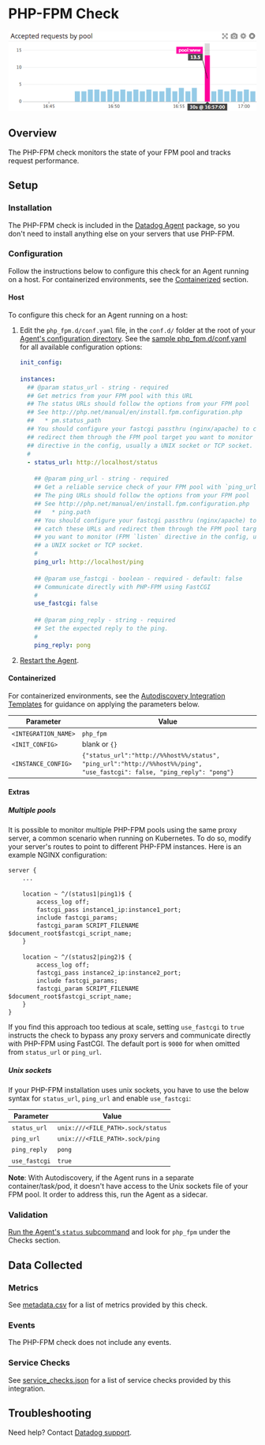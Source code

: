 # PHP-FPM Check

![PHP overview][1]

## Overview

The PHP-FPM check monitors the state of your FPM pool and tracks request performance.

## Setup

### Installation

The PHP-FPM check is included in the [Datadog Agent][2] package, so you don't need to install anything else on your servers that use PHP-FPM.

### Configuration

Follow the instructions below to configure this check for an Agent running on a host. For containerized environments, see the [Containerized](#containerized) section.

<!-- xxx tabs xxx -->
<!-- xxx tab "Host" xxx -->

#### Host

To configure this check for an Agent running on a host:

1. Edit the `php_fpm.d/conf.yaml` file, in the `conf.d/` folder at the root of your [Agent's configuration directory][3]. See the [sample php_fpm.d/conf.yaml][4] for all available configuration options:

   ```yaml
   init_config:

   instances:
     ## @param status_url - string - required
     ## Get metrics from your FPM pool with this URL
     ## The status URLs should follow the options from your FPM pool
     ## See http://php.net/manual/en/install.fpm.configuration.php
     ##   * pm.status_path
     ## You should configure your fastcgi passthru (nginx/apache) to catch these URLs and
     ## redirect them through the FPM pool target you want to monitor (FPM `listen`
     ## directive in the config, usually a UNIX socket or TCP socket.
     #
     - status_url: http://localhost/status

       ## @param ping_url - string - required
       ## Get a reliable service check of your FPM pool with `ping_url` parameter
       ## The ping URLs should follow the options from your FPM pool
       ## See http://php.net/manual/en/install.fpm.configuration.php
       ##   * ping.path
       ## You should configure your fastcgi passthru (nginx/apache) to
       ## catch these URLs and redirect them through the FPM pool target
       ## you want to monitor (FPM `listen` directive in the config, usually
       ## a UNIX socket or TCP socket.
       #
       ping_url: http://localhost/ping

       ## @param use_fastcgi - boolean - required - default: false
       ## Communicate directly with PHP-FPM using FastCGI
       #
       use_fastcgi: false

       ## @param ping_reply - string - required
       ## Set the expected reply to the ping.
       #
       ping_reply: pong
   ```

2. [Restart the Agent][5].

<!-- xxz tab xxx -->
<!-- xxx tab "Containerized" xxx -->

#### Containerized

For containerized environments, see the [Autodiscovery Integration Templates][6] for guidance on applying the parameters below.

| Parameter            | Value                                                                                                                    |
| -------------------- | ------------------------------------------------------------------------------------------------------------------------ |
| `<INTEGRATION_NAME>` | `php_fpm`                                                                                                                |
| `<INIT_CONFIG>`      | blank or `{}`                                                                                                            |
| `<INSTANCE_CONFIG>`  | `{"status_url":"http://%%host%%/status", "ping_url":"http://%%host%%/ping", "use_fastcgi": false, "ping_reply": "pong"}` |

#### Extras

##### Multiple pools

It is possible to monitor multiple PHP-FPM pools using the same proxy server, a common scenario when running on Kubernetes. To do so, modify your server's routes to point to different PHP-FPM instances. Here is an example NGINX configuration:

```text
server {
    ...

    location ~ ^/(status1|ping1)$ {
        access_log off;
        fastcgi_pass instance1_ip:instance1_port;
        include fastcgi_params;
        fastcgi_param SCRIPT_FILENAME $document_root$fastcgi_script_name;
    }

    location ~ ^/(status2|ping2)$ {
        access_log off;
        fastcgi_pass instance2_ip:instance2_port;
        include fastcgi_params;
        fastcgi_param SCRIPT_FILENAME $document_root$fastcgi_script_name;
    }
}
```

If you find this approach too tedious at scale, setting `use_fastcgi` to `true` instructs the check to bypass any proxy servers and communicate directly with PHP-FPM using FastCGI. The default port is `9000` for when omitted from `status_url` or `ping_url`.

##### Unix sockets

If your PHP-FPM installation uses unix sockets, you have to use the below syntax for `status_url`, `ping_url` and enable `use_fastcgi`:

| Parameter     | Value                             |
| ------------- | --------------------------------- |
| `status_url`  | `unix:///<FILE_PATH>.sock/status` |
| `ping_url`    | `unix:///<FILE_PATH>.sock/ping`   |
| `ping_reply`  | `pong`                            |
| `use_fastcgi` | `true`                            |

**Note**: With Autodiscovery, if the Agent runs in a separate container/task/pod, it doesn't have access to the Unix sockets file of your FPM pool. It order to address this, run the Agent as a sidecar.

<!-- xxz tab xxx -->
<!-- xxz tabs xxx -->

### Validation

[Run the Agent's `status` subcommand][7] and look for `php_fpm` under the Checks section.

## Data Collected

### Metrics

See [metadata.csv][8] for a list of metrics provided by this check.

### Events

The PHP-FPM check does not include any events.

### Service Checks

See [service_checks.json][9] for a list of service checks provided by this integration.

## Troubleshooting

Need help? Contact [Datadog support][10].


[1]: https://raw.githubusercontent.com/DataDog/integrations-core/master/php_fpm/images/phpfpmoverview.png
[2]: https://app.datadoghq.com/account/settings#agent
[3]: https://docs.datadoghq.com/agent/guide/agent-configuration-files/#agent-configuration-directory
[4]: https://github.com/DataDog/integrations-core/blob/master/php_fpm/datadog_checks/php_fpm/data/conf.yaml.example
[5]: https://docs.datadoghq.com/agent/guide/agent-commands/#start-stop-and-restart-the-agent
[6]: https://docs.datadoghq.com/agent/kubernetes/integrations/
[7]: https://docs.datadoghq.com/agent/guide/agent-commands/#agent-status-and-information
[8]: https://github.com/DataDog/integrations-core/blob/master/php_fpm/metadata.csv
[9]: https://github.com/DataDog/integrations-core/blob/master/php_fpm/assets/service_checks.json
[10]: https://docs.datadoghq.com/help/
